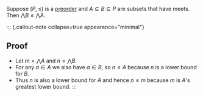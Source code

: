 Suppose $(P,\leq)$ is a [preorder](/docs/math/defs/preorder.qmd) and 
$A \subseteq B \subseteq P$ are subsets that have meets. Then 
$\bigwedge B \leq \bigwedge A$.

::: {.callout-note collapse=true appearance="minimal"}
## Proof
-  Let $m = \bigwedge A$ and $n = \bigwedge B$.
- For any $a \in A$ we also have $a \in B$, so $n \leq A$ because $n$ is a lower 
  bound for $B$.
- Thus $n$ is also a lower bound for $A$ and hence $n \leq m$ because $m$ is 
  $A$'s greatest lower bound.
:::

